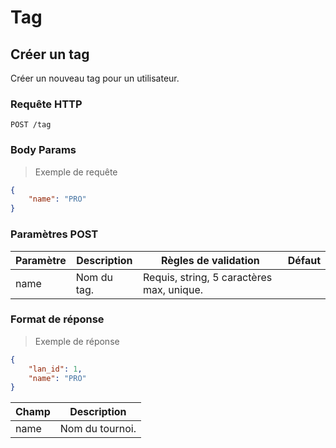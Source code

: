 # Tag

## Créer un tag

Créer un nouveau tag pour un utilisateur.

### Requête HTTP

`POST /tag`

### Body Params

> Exemple de requête

```json
{
	"name": "PRO"
}
```

### Paramètres POST

Paramètre | Description | Règles de validation | Défaut
--------- | ----------- | -------------------- | ------
name | Nom du tag. | Requis, string, 5 caractères max, unique. |

### Format de réponse

> Exemple de réponse

```json
{
    "lan_id": 1,
    "name": "PRO"
}
```

Champ | Description
--------- | -----------
name | Nom du tournoi. 